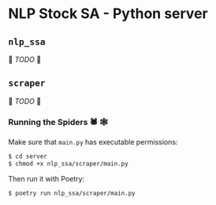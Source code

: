 # NLP Stock SA - Python server

## `nlp_ssa`

🚧 _TODO_ 🚧

## `scraper`

🚧 _TODO_ 🚧

### Running the Spiders 🕷️ 🕸️

Make sure that `main.py` has executable permissions:

```sh
$ cd server
$ chmod +x nlp_ssa/scraper/main.py
```

Then run it with Poetry:

```sh
$ poetry run nlp_ssa/scraper/main.py
```
